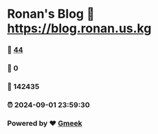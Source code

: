 # Ronan's Blog :link: https://blog.ronan.us.kg 
### :page_facing_up: [44](https://blog.ronan.us.kg/tag.html) 
### :speech_balloon: 0 
### :hibiscus: 142435 
### :alarm_clock: 2024-09-01 23:59:30 
### Powered by :heart: [Gmeek](https://github.com/Meekdai/Gmeek)
